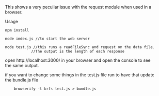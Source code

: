 This shows a very peculiar issue with the request module when used in a browser.

Usage
```
npm install

node index.js //to start the web server

node test.js //this runs a readFileSync and request on the data file.
            //The output is the length of each response

```

open http://localhost:3000/ in your browser and open the console to see the same output.

if you want to change some things in the test.js file run to have that update the bundle.js file

```
    browserify -t brfs test.js > bundle.js
```

